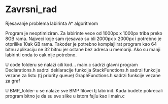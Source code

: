 # Zavrsni_rad
Rjesavanje problema labirinta A* algoritmom

Program je neoptimiziran. Za labirinte vece od 1000px x 1000px triba preko 8GB rama. Najveci koje sam rjesavao su bli 2000px x 2000px i potrebno je otprilike 10ak GB rama. Takoder je potrebno komplajlirat program kao 64 bitnu aplikaciju ne 32 bitnu jer ostane bez adresa u memoriji. Ako su manji labirinti onda to cak nije potrebno.

U code folderu se nalazi cili kod...
main.c              sadrzi glavni program
Declarations.h      sadrzi deklaracije funkcija
StackFunctions.h    sadrzi funkcije vezane za listu (tj priority queue)
GraphFunctions.h    sadrzi funkcije vezane za graf

U BMP_folder-u se nalaze sve BMP filovei tj labirinit. 
Kada budete pokrecali program bitno je da su sve slike u istom fajlu kao i main.c
